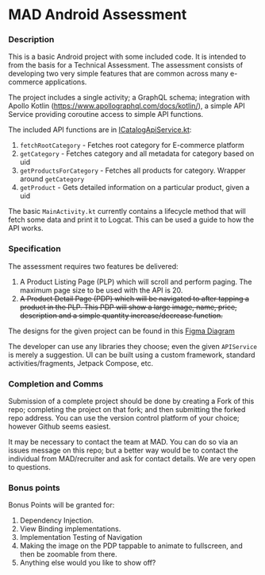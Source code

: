 # MAD Android Assessment

### Description
This is a basic Android project with some included code. It is intended to from the basis for a Technical Assessment. The assessment consists of developing two very simple features that are common across many e-commerce applications.

The project includes a single activity; a GraphQL schema; integration with Apollo Kotlin (https://www.apollographql.com/docs/kotlin/), a simple API Service providing coroutine access to simple API functions. 

The included API functions are in [ICatalogApiService.kt](https://github.com/mad9000/mad-android-ecommerce-assesment/blob/main/app/src/main/java/mad/app/madandroidtestsolutions/service/catalog/ICatalogApiService.kt):
1. `fetchRootCategory` - Fetches root category for E-commerce platform
2. `getCategory` - Fetches category and all metadata for category based on uid
3. `getProductsForCategory` - Fetches all products for category. Wrapper around `getCategory`
4. `getProduct` - Gets detailed information on a particular product, given a uid

The basic `MainActivity.kt` currently contains a lifecycle method that will fetch some data and print it to Logcat. This can be used a guide to how the API works. 


### Specification
The assessment requires two features be delivered:
1. A Product Listing Page (PLP) which will scroll and perform paging. The maximum page size to be used with the API is 20. 
2. ~~A Product Detail Page (PDP) which will be navigated to after tapping a product in the PLP. This PDP will show a large image, name, price, description and a simple quantity increase/decrease function.~~

The designs for the given project can be found in this [Figma Diagram](https://www.figma.com/file/DmC626VVpC1sR4SHIUdezX/PLP?node-id=0%3A1)

The developer can use any libraries they choose; even the given `APIService` is merely a suggestion.
UI can be built using a custom framework, standard activities/fragments, Jetpack Compose, etc.

### Completion and Comms
Submission of a complete project should be done by creating a Fork of this repo; completing the project on that fork; and then submitting the forked repo address. You can use the version control platform of your choice; however Github seems easiest. 

It may be necessary to contact the team at MAD. You can do so via an issues message on this repo; but a better way would be to contact the individual from MAD/recruiter and ask for contact details. We are very open to questions. 

### Bonus points
Bonus Points will be granted for:

1. Dependency Injection.
2. View Binding implementations.
3. Implementation Testing of Navigation
4. Making the image on the PDP tappable to animate to fullscreen, and then be zoomable from there.
5. Anything else would you like to show off?
